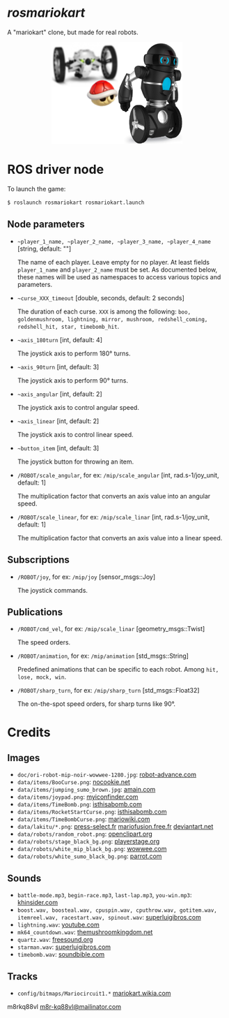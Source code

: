 # *rosmariokart*

A "mariokart" clone, but made for real robots.
<p align="center">
<img src="doc/logo.png" alt="sumo" style="width: 300px"/>
</p>


ROS driver node
===============

To launch the game:

```bash
$ roslaunch rosmariokart rosmariokart.launch
```

Node parameters
---------------

- `~player_1_name, ~player_2_name, ~player_3_name, ~player_4_name`
  [string, default: ""]

  The name of each player. Leave empty for no player.
  At least fields `player_1_name` and `player_2_name` must be set.
  As documented below, these names will be used as namespaces to access
  various topics and parameters.

- `~curse_XXX_timeout`
  [double, seconds, default: 2 seconds]

  The duration of each curse.
  `XXX` is among the following:
  `boo, goldenmushroom, lightning, mirror, mushroom, redshell_coming, redshell_hit, star, timebomb_hit`.

- `~axis_180turn`
  [int, default: 4]

  The joystick axis to perform 180° turns.

- `~axis_90turn`
  [int, default: 3]

  The joystick axis to perform 90° turns.

- `~axis_angular`
  [int, default: 2]

  The joystick axis to control angular speed.

- `~axis_linear`
  [int, default: 2]

  The joystick axis to control linear speed.

- `~button_item`
  [int, default: 3]

  The joystick button for throwing an item.

- `/ROBOT/scale_angular`, for ex: `/mip/scale_angular`
  [int, rad.s-1/joy_unit, default: 1]

  The multiplication factor that converts an axis value into an angular speed.

- `/ROBOT/scale_linear`, for ex: `/mip/scale_linar`
  [int, rad.s-1/joy_unit, default: 1]

  The multiplication factor that converts an axis value into a linear speed.

Subscriptions
-------------

- `/ROBOT/joy`, for ex: `/mip/joy`
  [sensor_msgs::Joy]

  The joystick commands.

Publications
------------

- `/ROBOT/cmd_vel`, for ex: `/mip/scale_linar`
  [geometry_msgs::Twist]

  The speed orders.

- `/ROBOT/animation`, for ex: `/mip/animation`
  [std_msgs::String]

  Predefined animations that can be specific to each robot.
  Among `hit, lose, mock, win`.

- `/ROBOT/sharp_turn`, for ex: `/mip/sharp_turn`
  [std_msgs::Float32]

  The on-the-spot speed orders, for sharp turns like 90°.

Credits
=======

Images
------

  - `doc/ori-robot-mip-noir-wowwee-1280.jpg`:
    [robot-advance.com](http://www.robot-advance.com/ori-robot-mip-noir-wowwee-1280.jpg)
  - `data/items/BooCurse.png`:
    [nocookie.net](http://fantendo.wikia.com/wiki/Boo_%28species%29)
  - `data/items/jumping_sumo_brown.jpg`:
    [amain.com](http://images.amain.com/images/large/pta/ptapf724002.jpg)
  - `data/items/joypad.png`:
    [myiconfinder.com](http://www.myiconfinder.com/icon/console-control-game-games-joy-joystick-manipulator-joypad-pad-joy-color-4-flat-metro-ui-dock/2533)
  - `data/items/TimeBomb.png`:
    [isthisabomb.com](http://isthisabomb.com/img/18.png)
  - `data/items/RocketStartCurse.png`:
    [isthisabomb.com](http://isthisabomb.com/img/18.png)
  - `data/items/TimeBombCurse.png`:
    [mariowiki.com](http://www.mariowiki.com/images/d/de/Rocket_Start_%28Mario_Kart_8%29.jpg)
  - `data/lakitu/*.png`:
    [press-select.fr](http://www.press-select.fr/wp-content/uploads/2014/05/lakitu.png)
    [mariofusion.free.fr](http://mariofusion.free.fr/images/champi-musee/lakitu/lakitu-smk.jpg)
    [deviantart.net](http://img09.deviantart.net/7014/i/2009/264/6/d/mario_kart_collab___lakitu_by_sibsy.jpg)
  - `data/robots/random_robot.png`:
    [openclipart.org](https://openclipart.org/detail/170101/cartoon-robot)
  - `data/robots/stage_black_bg.png`:
    [playerstage.org](http://playerstage.sourceforge.net/doc/stage-svn/index.html)
  - `data/robots/white_mip_black_bg.png`:
    [wowwee.com](http://store.wowwee.com/images/products/personalizations/2049.jpg)
  - `data/robots/white_sumo_black_bg.png`:
    [parrot.com](http://www.parrot.com/media/slideshows/slides/2015/01/26/165619437566.jpg)

Sounds
------

  - `battle-mode.mp3`, `begin-race.mp3`, `last-lap.mp3`, `you-win.mp3`:
    [khinsider.com](http://downloads.khinsider.com/game-soundtracks/album/super-mario-kart-original-soundtrack)
  - `boost.wav, boosteal.wav, cpuspin.wav, cputhrow.wav, gotitem.wav, itemreel.wav, racestart.wav, spinout.wav`:
    [superluigibros.com](http://www.superluigibros.com/super-mario-kart-sound-effects-wav)
  - `lightning.wav`:
    [youtube.com](https://www.youtube.com/watch?v=IXUoY_KgCko)
  - `mk64_countdown.wav`:
    [themushroomkingdom.net](http://themushroomkingdom.net/media/mk64/wav)
  - `quartz.wav`:
    [freesound.org](https://www.freesound.org/people/quartzgate/sounds/177868/)
  - `starman.wav`:
    [superluigibros.com](http://www.superluigibros.com/mario-kart-64-sound-effects-wav)
  - `timebomb.wav`:
    [soundbible.com](http://soundbible.com/1203-Time-Bomb.html)


Tracks
------

  - `config/bitmaps/Mariocircuit1.*`
    [mariokart.wikia.com](http://mariokart.wikia.com/wiki/Mario_Circuit_1)

m8rkq88vl
m8r-kq88vl@mailinator.com
